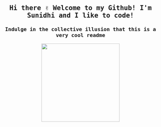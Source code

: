
<h2 align="center"><samp> Hi there ✌️  Welcome to my Github! I'm Sunidhi and I like to code! </samp></h4>

<h3 align="center"><samp> Indulge in the collective illusion that this is a very cool readme </samp></h4>

<p align="center">
  <img width="250" src="https://media.giphy.com/media/MT5UUV1d4CXE2A37Dg/giphy.gif">
</p>
